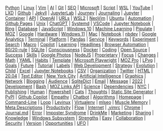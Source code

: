 
[Python](/python/) | [Linux](/linux/) | [Vim](/vim/) | [AI](/ai/) | 
[Git](/git/) | [SEO](/seo/) | [Microsoft](/microsoft/) | [Script](/script/) | 
[WSL](/wsl/) | [YouTube](/youtube/) | [LXD](/lxd/) | [Github](/github/) | 
[Jekyll](/jekyll/) | [JupyterLab](/jupyterlab/) | [Journey](/journey/) | [Journaling](/journaling/) | 
[Jupyter](/jupyter/) | [Container](/container/) | [API](/api/) | [OpenAI](/openai/) | 
[URLs](/url/) | [WSL2](/wsl2/) | [NeoVim](/neovim/) | [Ubuntu](/ubuntu/) | 
[Automation](/automation/) | [Github Pages](/github-pages/) | [Unix](/unix/) | [ChatGPT](/chatgpt/) | 
[Systemd](/systemd/) | [VSCode](/vscode/) | [Jupyter Notebook](/jupyter-notebook/) | [Bing](/bing/) | 
[Database](/database/) | [JavaScript](/javascript/) | [Windows 10](/windows-10/) | [Machine Learning](/machine-learning/) | 
[Pipulate](/pipulate/) | [MOZ](/moz/) | [Google](/google/) | [Hardware](/hardware/) | 
[Windows 11](/windows-11/) | [Mac](/mac/) | [Notebook](/notebook/) | [nbdev](/nbdev/) | 
[Google Analytics](/google-analytics/) | [Terminal](/terminal/) | [Platform](/platform/) | [Pandas](/panda/) | 
[Service](/service/) | [Keywords](/keywords/) | [Experiment](/experiment/) | [Search](/search/) | 
[Macro](/macro/) | [Copilot](/copilot/) | [Learning](/learning/) | [Headlines](/headline/) | 
[Browser Automation](/browser-automation/) | [80/20-rule](/80-20-rule/) | [SQLite](/sqlite/) | [Consciousness](/consciousness/) | 
[Docker](/docker/) | [Coding](/coding/) | [Open Source](/open-source/) | [Success](/success/) | 
[Skills](/skill/) | [Google Photos](/google-photos/) | [NodeJS](/nodejs/) | [Proprietary](/proprietary/) | 
[Focus](/focus/) | [Changes](/change/) | [Math](/math/) | [YAML](/yaml/) | 
[Habits](/habit/) | [Template](/template/) | [Microsoft Playwright](/microsoft-playwright/) | [MOZ Pro](/moz-pro/) | 
[LPvg](/lpvg/) | [Goals](/goal/) | [Future](/future/) | [Tutorial](/tutorial/) | 
[Labels](/label/) | [Web Development](/web-development/) | [Strategy](/strategy/) | [Evolution](/evolution/) | 
[Child](/child/) | [Excel](/excel/) | [Jupyter Notebooks](/jupyter-notebooks/) | [CSV](/csv/) | 
[Organization](/organization/) | [Twitter](/twitter/) | [HTML](/html/) | [20.04](/20-04/) | 
[Text Editor](/text-editor/) | [New York City](/new-york-city/) | [Artificial Intelligence](/artificial-intelligence/) | [Graphics](/graphic/) | 
[Network](/network/) | [Blogging](/blogging/) | [Audience](/audience/) | [SqliteDict](/sqlitedict/) | 
[Email](/email/) | [Message](/message/) | [2022](/2022/) | [Development](/development/) | 
[Bash](/bash/) | [MOZ Links API](/moz-links-api/) | [Science](/science/) | [Dependencies](/dependency/) | 
[NYC](/nyc/) | [Publishing](/publishing/) | [Human](/human/) | [Powershell](/powershell/) | 
[Cats](/cat/) | [Thoughts](/thought/) | [Static Site Generator](/static-site-generator/) | [PyPI](/pypi/) | 
[Github Copilot](/github-copilot/) | [Empathy](/empathy/) | [Chatbot](/chatbot/) | [Algorithms](/algorithm/) | 
[Homepage](/homepage/) | [Command-Line](/command-line/) | [Loop](/loop/) | [Levinux](/levinux/) | 
[Virtualenv](/virtualenv/) | [mlseo](/mlseo/) | [Muscle Memory](/muscle-memory/) | [Meta Descriptions](/meta-descriptions/) | 
[Productivity](/productivity/) | [Flow](/flow/) | [Internet](/internet/) | [.vimrc](/vimrc/) | 
[Chrome](/chrome/) | [Journal.md](/journal-md/) | [Error](/error/) | [Imposter Syndrome](/imposter-syndrome/) | 
[DrinkMe](/drinkme/) | [Marketing](/marketing/) | [Sharing](/sharing/) | [Knowledge](/knowledge/) | 
[Windows Subsystem](/windows-subsystem/) | [Strengths](/strength/) | [Easy](/easy/) | [Collaboration](/collaboration/) | 
[Security](/security/) | [Version](/version/) | [Opportunities](/opportunity/) | [UFO](/ufo/) | 